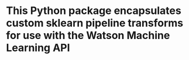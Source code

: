 # This Python package encapsulates custom sklearn pipeline transforms for use with the Watson Machine Learning API
